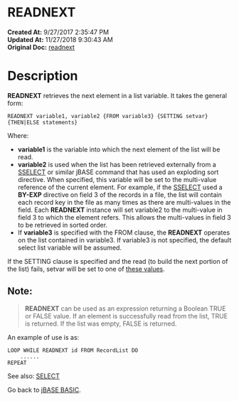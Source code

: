 # READNEXT

**Created At:** 9/27/2017 2:35:47 PM  
**Updated At:** 11/27/2018 9:30:43 AM  
**Original Doc:** [readnext](https://docs.jbase.com/36868-jbase-basic/readnext)  


# Description

**READNEXT** retrieves the next element in a list variable. It takes the general form:

```
READNEXT variable1, variable2 {FROM variable3} {SETTING setvar} {THEN|ELSE statements}
```

Where:

- **variable1** is the variable into which the next element of the list will be read.
- **variable2** is used when the list has been retrieved externally from a [SSELECT](./../sselect) or similar jBASE command that has used an exploding sort directive. When specified, this variable will be set to the multi-value reference of the current element. For example, if the [SSELECT](./../sselect) used a **BY-EXP** directive on field 3 of the records in a file, the list will contain each record key in the file as many times as there are multi-values in the field. Each **READNEXT** instance will set variable2 to the multi-value in field 3 to which the element refers. This allows the multi-values in field 3 to be retrieved in sorted order.
- If **variable3** is specified with the FROM clause, the **READNEXT** operates on the list contained in variable3. If variable3 is not specified, the default select list variable will be assumed.


If the SETTING clause is specified and the read (to build the next portion of the list) fails, setvar will be set to one of [these values](./../incremental-file-errors).

## Note: 


> **READNEXT** can be used as an expression returning a Boolean TRUE or FALSE value. If an element is successfully read from the list, TRUE is returned. If the list was empty, FALSE is returned.


An example of use is as:

```
LOOP WHILE READNEXT id FROM RecordList DO
    ......
REPEAT
```



See also: [SELECT](./../select)

Go back to [jBASE BASIC](./../jbase-basic-programmers-reference-guide).


